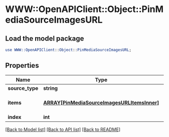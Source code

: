 # WWW::OpenAPIClient::Object::PinMediaSourceImagesURL

## Load the model package
```perl
use WWW::OpenAPIClient::Object::PinMediaSourceImagesURL;
```

## Properties
Name | Type | Description | Notes
------------ | ------------- | ------------- | -------------
**source_type** | **string** |  | [optional] 
**items** | [**ARRAY[PinMediaSourceImagesURLItemsInner]**](PinMediaSourceImagesURLItemsInner.md) | Array with image objects. | 
**index** | **int** |  | [optional] 

[[Back to Model list]](../README.md#documentation-for-models) [[Back to API list]](../README.md#documentation-for-api-endpoints) [[Back to README]](../README.md)


